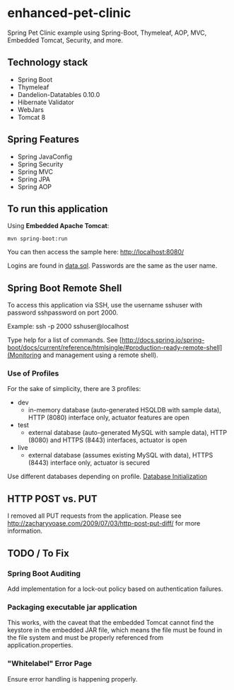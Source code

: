 enhanced-pet-clinic
===================

Spring Pet Clinic example using Spring-Boot, Thymeleaf, AOP, MVC, Embedded Tomcat, Security, and more.

## Technology stack

 - Spring Boot
 - Thymeleaf
 - Dandelion-Datatables 0.10.0
 - Hibernate Validator
 - WebJars
 - Tomcat 8

## Spring Features

 - Spring JavaConfig
 - Spring Security
 - Spring MVC
 - Spring JPA
 - Spring AOP

## To run this application

Using __Embedded Apache Tomcat__:

	mvn spring-boot:run

You can then access the sample here: [http://localhost:8080/](http://localhost:8080/)

Logins are found in [data.sql](src/main/resources/data.sql). Passwords are the same as the user name.

## Spring Boot Remote Shell

To access this application via SSH, use the username sshuser with password sshpassword on port 2000.

Example: ssh -p 2000 sshuser@localhost

Type help for a list of commands. See [http://docs.spring.io/spring-boot/docs/current/reference/htmlsingle/#production-ready-remote-shell](Monitoring and management using a remote shell).

### Use of Profiles

For the sake of simplicity, there are 3 profiles:
  * dev
	* in-memory database (auto-generated HSQLDB with sample data), HTTP (8080) interface only, actuator features are open
  * test
	* external database (auto-generated MySQL with sample data), HTTP (8080) and HTTPS (8443) interfaces, actuator is open
  * live
	* external database (assumes existing MySQL with data), HTTPS (8443) interface only, actuator is secured

Use different databases depending on profile.
[Database Initialization](http://docs.spring.io/spring-boot/docs/current/reference/htmlsingle/#howto-database-initialization)

## HTTP POST vs. PUT
I removed all PUT requests from the application. Please see http://zacharyvoase.com/2009/07/03/http-post-put-diff/ for more information.

## TODO / To Fix

### Spring Boot Auditing

Add implementation for a lock-out policy based on authentication failures.

### Packaging executable jar application

This works, with the caveat that the embedded Tomcat cannot find the keystore in the embedded JAR file, which means the file must be found in the file system and must be properly referenced from application.properties.

### "Whitelabel" Error Page

Ensure error handling is happening properly.
